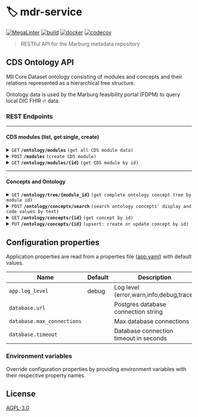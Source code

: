 # 🏷️ mdr-service

[![MegaLinter](https://github.com/diz-unimr/mdr-service/actions/workflows/mega-linter.yml/badge.svg)](https://github.com/diz-unimr/mdr-service/actions/workflows/mega-linter.yml)
[![build](https://github.com/diz-unimr/mdr-service/actions/workflows/build.yaml/badge.svg)](https://github.com/diz-unimr/mdr-service/actions/workflows/build.yaml)
[![docker](https://github.com/diz-unimr/mdr-service/actions/workflows/release.yaml/badge.svg)](https://github.com/diz-unimr/mdr-service/actions/workflows/release.yaml)
[![codecov](https://codecov.io/gh/diz-unimr/mdr-service/graph/badge.svg?token=xrpWpysCri)](https://codecov.io/gh/diz-unimr/mdr-service)


> RESTful API for the Marburg metadata repository

## CDS Ontology API

MII Core Dataset ontology consisting of modules and concepts and their relations represented as a hierarchical
tree structure.

Ontology data is used by the Marburg feasibility portal (FDPM) to query local DIC FHIR 🔥 data.

### REST Endpoints

------------------------------------------------------------------------------------------

#### CDS modules (list, get single, create)

<details>
 <summary><code>GET</code> <code><b>/ontology/modules</b></code> <code>(get all CDS module data)</code></summary>

##### Parameters

> None

##### Responses

> | http code | content-type               | response                       |
> |-----------|----------------------------|--------------------------------|
> | `200`     | `application/json`         | Array of modules               |
> | `500`     | `text/plain;charset=UTF-8` | Error message                  |

##### Example cURL

> ```sh
>  curl -X GET http://localhost:3000/ontology/modules
> ```

</details>

<details>
 <summary><code>POST</code> <code><b>/modules</b></code> <code>(create CDS module)</code></summary>

##### Parameters

> None

##### Body

> | content-type       | data type     | required |
> |--------------------|---------------|----------|
> | `application/json` | Module object | true     |

##### Responses

> | http code | content-type               | response                        |
> |-----------|----------------------------|---------------------------------|
> | `201`     | `application/json`         | The newly created Module object |
> | `500`     | `text/plain;charset=UTF-8` | Error message                   |

##### Example cURL

> ```sh
> curl -X POST -H "Content-Type: application/json" --data @payload.json http://localhost:3000/ontology/modules
> ```

</details>

<details>
  <summary><code>GET</code> <code><b>/ontology/modules/{id}</b></code> <code>(get CDS module by id)</code></summary>

##### Parameters

> | name |  type      | data type      | description                           |
> |------|------------|----------------|---------------------------------------|
> | `id` |  required  | string         | The module's unique identifier (uuid) |

##### Responses

> | http code | content-type               | response                       |
> |-----------|----------------------------|--------------------------------|
> | `200`     | `application/json`         | Module data                    |
> | `404`     | `text/plain;charset=UTF-8` | `No module found with id: xyz` |
> | `500`     | `text/plain;charset=UTF-8` | Error message                  |

##### Example cURL

> ```sh
>  curl -X GET http://localhost:3000/ontology/modules/xzy
> ```

</details>

------------------------------------------------------------------------------------------

#### Concepts and Ontology

<details>
  <summary><code>GET</code> <code><b>/ontology/tree/{module_id}</b></code> <code>(get complete ontology concept tree by module id)</code></summary>

##### Parameters

> | name        |  type      | data type      | description                           |
> |-------------|------------|----------------|---------------------------------------|
> | `module_id` |  required  | string         | The module's unique identifier (uuid) |

##### Responses

> | http code | content-type               | response                                  |
> |-----------|----------------------------|-------------------------------------------|
> | `200`     | `application/json`         | Nested ontology concept tree by module_id |
> | `500`     | `text/plain;charset=UTF-8` | Error message                             |

##### Example cURL

> ```sh
>  curl -X GET http://localhost:3000/ontology/tree/xzy
> ```

</details>

<details>
  <summary><code>POST</code> <code><b>/ontology/concepts/search</b></code> <code>(search ontology concepts' display and code values by text)</code></summary>

##### Parameters

> None

##### Body

> | content-type       | data type                                                                               | required |
> |--------------------|-----------------------------------------------------------------------------------------|----------|
> | `application/json` | Search object `{"module_id": String, "search_term": String, "display": [null\|"tree"]}` | true     |

##### Responses

> | http code | content-type               | response                                            |
> |-----------|----------------------------|-----------------------------------------------------|
> | `200`     | `application/json`         | Array of concepts matching the search term          |
> | `400`     | `text/plain;charset=UTF-8` | `Search term must consist of at least 2 characters` |
> | `500`     | `text/plain;charset=UTF-8` | Error message                                       |

##### Example cURL

> ```sh
> curl -X POST -H "Content-Type: application/json" --data @payload.json http://localhost:3000/ontology/concepts/search
> ```

</details>

<details>
  <summary><code>GET</code> <code><b>/ontology/concepts/{id}</b></code> <code>(get concept by id)</code></summary>

##### Parameters

> | name |  type      | data type      | description                            |
> |------|------------|----------------|----------------------------------------|
> | `id` |  required  | string         | The concept's unique identifier (uuid) |

##### Responses

> | http code | content-type               | response                        |
> |-----------|----------------------------|---------------------------------|
> | `200`     | `application/json`         | Concept data                    |
> | `404`     | `text/plain;charset=UTF-8` | `No concept found with id: xyz` |
> | `500`     | `text/plain;charset=UTF-8` | Error message                   |

##### Example cURL

> ```sh
>  curl -X GET http://localhost:3000/ontology/concepts/xzy
> ```

</details>

<details>
 <summary><code>PUT</code> <code><b>/ontology/concepts/{id}</b></code> <code>(upsert: create or update concept by id)</code></summary>

##### Parameters

> None

##### Body

> | content-type       | data type      | required |
> |--------------------|----------------|----------|
> | `application/json` | Concept object | true     |

##### Responses

> | http code | content-type               | response                |
> |-----------|----------------------------|-------------------------|
> | `200`     | `application/json`         | empty (concept updated) |
> | `201`     | `application/json`         | empty (concept created) |
> | `500`     | `text/plain;charset=UTF-8` | Error message           |

##### Example cURL

> ```sh
> curl -X POST -H "Content-Type: application/json" --data @payload.json http://localhost:3000/ontology/concepts/xzy
> ```

</details>

## Configuration properties

Application properties are read from a properties file ([app.yaml](./app.yaml)) with default values.

| Name                       | Default | Description                             |
|----------------------------|---------|-----------------------------------------|
| `app.log_level`            | debug   | Log level (error,warn,info,debug,trace) |
| `database.url`             |         | Postgres database connection string     |
| `database.max_connections` |         | Max database connections                |
| `database.timeout`         |         | Database connection timeout in seconds  |

### Environment variables

Override configuration properties by providing environment variables with their respective property names.

## License

[AGPL-3.0](https://www.gnu.org/licenses/agpl-3.0.en.html)